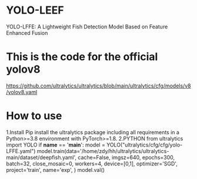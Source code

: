 # YOLO-LEEF
 YOLO-LFFE: A Lightweight Fish Detection Model  Based on Feature Enhanced Fusion

# This is the code for the official yolov8
 https://github.com/ultralytics/ultralytics/blob/main/ultralytics/cfg/models/v8/yolov8.yaml

# How to use
1.Install
 Pip install the ultralytics package including all requirements in a Python>=3.8 environment with PyTorch>=1.8.
2.PYTHON
from ultralytics import YOLO
if __name__ == '__main__':
    model = YOLO("ultralytics/cfg/cfg/yolo-LFFE.yaml")
    model.train(data='/home/zdy/hh/ultralytics/ultralytics-main/dataset/deepfish.yaml',
                cache=False,
                imgsz=640,
                epochs=300,
                batch=32,
                close_mosaic=0,
                workers=4,
                device=[0,1],
                optimizer='SGD',
                project='train',
                name='exp',
                )
    model.val()
